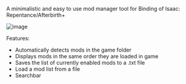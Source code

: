 A minimalistic and easy to use mod manager tool for Binding of Isaac: Repentance/Afterbirth+

![image](https://github.com/user-attachments/assets/a8f2cd48-5a18-4430-b195-7bbabb16bb9d)

Features:
- Automatically detects mods in the game folder
- Displays mods in the same order they are loaded in game
- Saves the list of currently enabled mods to a .txt file
- Load a mod list from a file
- Searchbar
